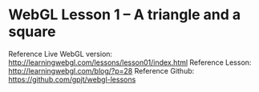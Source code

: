 # WebGL Lesson 1 – A triangle and a square

Reference Live WebGL version: http://learningwebgl.com/lessons/lesson01/index.html
Reference Lesson: http://learningwebgl.com/blog/?p=28
Reference Github: https://github.com/gpjt/webgl-lessons